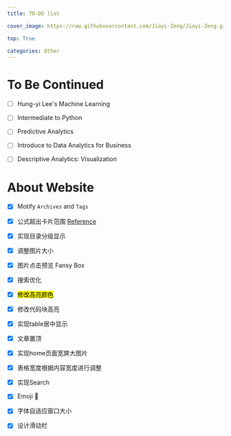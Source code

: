 ```yaml
---
title: TO-DO list

cover_image: https://raw.githubusercontent.com/Jiayi-Zeng/Jiayi-Zeng.github.io/pic/img/4.png

top: True

categories: Other
---
```


# **To Be Continued**

- [ ] Hung-yi Lee's Machine Learning

- [ ] Intermediate to Python

- [ ] Predictive Analytics

- [ ] Introduce to Data Analytics for Business

- [ ] Descriptive Analytics: Visualization  

# **About Website**

- [x] Motify `Archives` and `Tags`

- [x] 公式超出卡片范围 [Reference]( https://docs.mathjax.org/en/latest/options/output/index.html#options-common-to-all-output-processors)

- [x] 实现目录分级显示 

- [x] 调整图片大小

- [x] 图片点击预览 Fansy Box

- [x] 搜索优化

- [x] <mark>修改高亮颜色</mark>

- [x] 修改代码块高亮

- [x] 实现table居中显示

- [x] 文章置顶

- [x] 实现home页面宽屏大图片

- [x] 表格宽度根据内容宽度进行调整

- [x] 实现Search

- [x] Emoji :thinking:

- [x] 字体自适应窗口大小

- [x] 设计滑动栏







